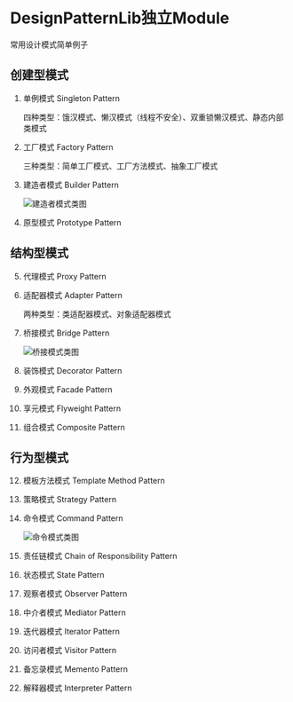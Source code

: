 # DesignPatternLib独立Module
 常用设计模式简单例子   
## 创建型模式
1. 单例模式 Singleton Pattern    

   四种类型：饿汉模式、懒汉模式（线程不安全）、双重锁懒汉模式、静态内部类模式

2. 工厂模式 Factory Pattern    

   三种类型：简单工厂模式、工厂方法模式、抽象工厂模式

3. 建造者模式 Builder Pattern  

   ![建造者模式类图](E:\Code\MyStudyApp\DesignPatternlib\README.assets\builder.png)

4. 原型模式 Prototype Pattern
## 结构型模式
5. 代理模式 Proxy Pattern

6. 适配器模式 Adapter Pattern    

   两种类型：类适配器模式、对象适配器模式  

    

7. 桥接模式 Bridge Pattern   

   ![桥接模式类图](E:\Code\MyStudyApp\DesignPatternlib\README.assets\bridge.png)

8. 装饰模式 Decorator Pattern

9. 外观模式 Facade Pattern

10. 享元模式 Flyweight Pattern

11. 组合模式 Composite Pattern
## 行为型模式
12. 模板方法模式 Template Method Pattern

13. 策略模式 Strategy Pattern

14. 命令模式 Command Pattern  

    ![命令模式类图](E:\Code\MyStudyApp\DesignPatternlib\README.assets\command.png)

15. 责任链模式 Chain of Responsibility Pattern

16. 状态模式 State Pattern

17. 观察者模式 Observer Pattern

18. 中介者模式 Mediator Pattern

19. 迭代器模式 Iterator Pattern

20. 访问者模式 Visitor Pattern

21. 备忘录模式 Memento Pattern

22. 解释器模式 Interpreter Pattern

 